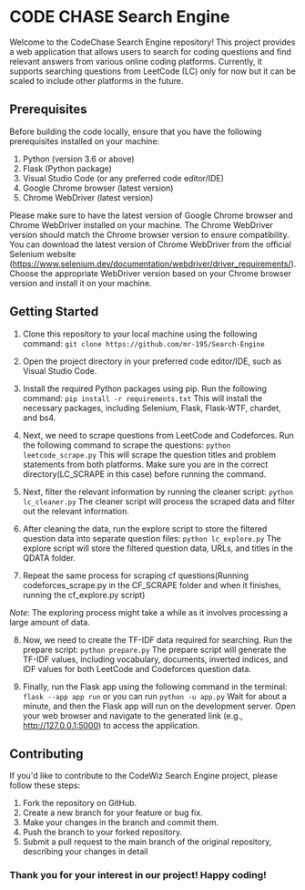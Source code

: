 # CODE CHASE Search Engine
Welcome to the CodeChase Search Engine repository! This project provides a web application that allows users to search for coding questions and find relevant answers from various online coding platforms. Currently, it supports searching questions from LeetCode (LC) only for now but it can be scaled to include other platforms in the future.

## Prerequisites
Before building the code locally, ensure that you have the following prerequisites installed on your machine:

1. Python (version 3.6 or above)
2. Flask (Python package)
3. Visual Studio Code (or any preferred code editor/IDE)
4. Google Chrome browser (latest version)
5. Chrome WebDriver (latest version)

Please make sure to have the latest version of Google Chrome browser and Chrome WebDriver installed on your machine. The Chrome WebDriver version should match the Chrome browser version to ensure compatibility.
You can download the latest version of Chrome WebDriver from the official Selenium website (https://www.selenium.dev/documentation/webdriver/driver_requirements/). Choose the appropriate WebDriver version based on your Chrome browser version and install it on your machine.

## Getting Started
1. Clone this repository to your local machine using the following command: `git clone https://github.com/mr-195/Search-Engine`

2. Open the project directory in your preferred code editor/IDE, such as Visual Studio Code.

3. Install the required Python packages using pip. Run the following command: `pip install -r requirements.txt`
This will install the necessary packages, including Selenium, Flask, Flask-WTF, chardet, and bs4.

4. Next, we need to scrape questions from LeetCode and Codeforces. Run the following command to scrape the questions: `python leetcode_scrape.py`
This will scrape the question titles and problem statements from both platforms. Make sure you are in the correct directory(LC_SCRAPE in this case) before running the command.

5. Next, filter the relevant information by running the cleaner script: `python lc_cleaner.py`
The cleaner script will process the scraped data and filter out the relevant information.

6. After cleaning the data, run the explore script to store the filtered question data into separate question files: `python lc_explore.py`
The explore script will store the filtered question data, URLs, and titles in the QDATA folder.

7. Repeat the same process for scraping cf questions(Running codeforces_scrape.py in the CF_SCRAPE folder and when it finishes, running the cf_explore.py script)

*Note*: The exploring process might take a while as it involves processing a large amount of data.

8. Now, we need to create the TF-IDF data required for searching. Run the prepare script: `python prepare.py`
The prepare script will generate the TF-IDF values, including vocabulary, documents, inverted indices, and IDF values for both LeetCode and Codeforces question data.

9. Finally, run the Flask app using the following command in the terminal: `flask --app app run` or you can run `python -u app.py`
Wait for about a minute, and then the Flask app will run on the development server.
Open your web browser and navigate to the generated link (e.g., http://127.0.0.1:5000) to access the application.

## Contributing
If you'd like to contribute to the CodeWiz Search Engine project, please follow these steps:

1. Fork the repository on GitHub.
2. Create a new branch for your feature or bug fix.
3. Make your changes in the branch and commit them.
4. Push the branch to your forked repository.
5. Submit a pull request to the main branch of the original repository, describing your changes in detail


### Thank you for your interest in our project! Happy coding!
